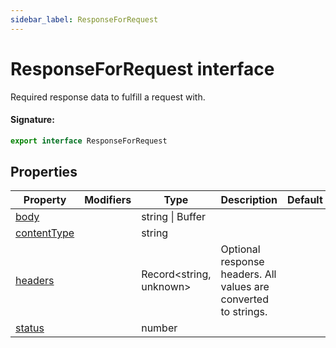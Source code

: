 ```yaml
---
sidebar_label: ResponseForRequest
---
```


# ResponseForRequest interface

Required response data to fulfill a request with.

#### Signature:

```typescript
export interface ResponseForRequest
```

## Properties

| Property                                                     | Modifiers | Type                          | Description                                                     | Default |
| ------------------------------------------------------------ | --------- | ----------------------------- | --------------------------------------------------------------- | ------- |
| [body](./puppeteer.responseforrequest.body.md)               |           | string \| Buffer              |                                                                 |         |
| [contentType](./puppeteer.responseforrequest.contenttype.md) |           | string                        |                                                                 |         |
| [headers](./puppeteer.responseforrequest.headers.md)         |           | Record&lt;string, unknown&gt; | Optional response headers. All values are converted to strings. |         |
| [status](./puppeteer.responseforrequest.status.md)           |           | number                        |                                                                 |         |
